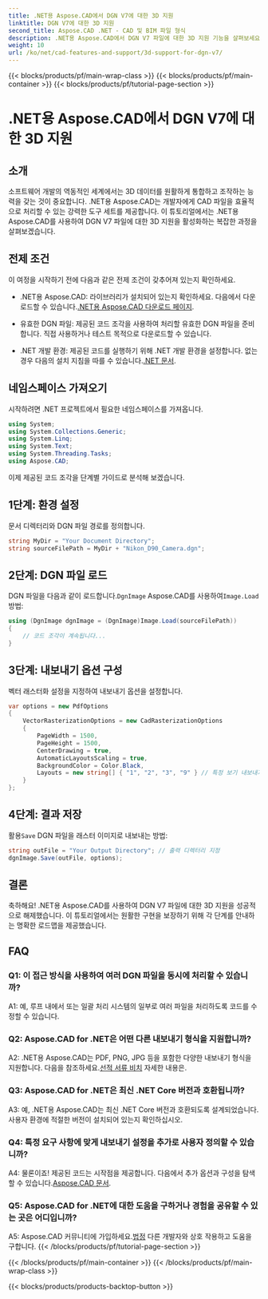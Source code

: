 ```yaml
---
title: .NET용 Aspose.CAD에서 DGN V7에 대한 3D 지원
linktitle: DGN V7에 대한 3D 지원
second_title: Aspose.CAD .NET - CAD 및 BIM 파일 형식
description: .NET용 Aspose.CAD에서 DGN V7 파일에 대한 3D 지원 기능을 살펴보세요. CAD 파일을 손쉽게 통합하고 조작하려면 단계별 가이드를 따르십시오.
weight: 10
url: /ko/net/cad-features-and-support/3d-support-for-dgn-v7/
---
```


{{< blocks/products/pf/main-wrap-class >}}
{{< blocks/products/pf/main-container >}}
{{< blocks/products/pf/tutorial-page-section >}}

# .NET용 Aspose.CAD에서 DGN V7에 대한 3D 지원

## 소개

소프트웨어 개발의 역동적인 세계에서는 3D 데이터를 원활하게 통합하고 조작하는 능력을 갖는 것이 중요합니다. .NET용 Aspose.CAD는 개발자에게 CAD 파일을 효율적으로 처리할 수 있는 강력한 도구 세트를 제공합니다. 이 튜토리얼에서는 .NET용 Aspose.CAD를 사용하여 DGN V7 파일에 대한 3D 지원을 활성화하는 복잡한 과정을 살펴보겠습니다.

## 전제 조건

이 여정을 시작하기 전에 다음과 같은 전제 조건이 갖추어져 있는지 확인하세요.

-  .NET용 Aspose.CAD: 라이브러리가 설치되어 있는지 확인하세요. 다음에서 다운로드할 수 있습니다.[.NET용 Aspose.CAD 다운로드 페이지](https://releases.aspose.com/cad/net/).

- 유효한 DGN 파일: 제공된 코드 조각을 사용하여 처리할 유효한 DGN 파일을 준비합니다. 직접 사용하거나 테스트 목적으로 다운로드할 수 있습니다.

- .NET 개발 환경: 제공된 코드를 실행하기 위해 .NET 개발 환경을 설정합니다. 없는 경우 다음의 설치 지침을 따를 수 있습니다.[.NET 문서](https://docs.microsoft.com/en-us/dotnet/core/install/).

## 네임스페이스 가져오기

시작하려면 .NET 프로젝트에서 필요한 네임스페이스를 가져옵니다.

```csharp
using System;
using System.Collections.Generic;
using System.Linq;
using System.Text;
using System.Threading.Tasks;
using Aspose.CAD;
```

이제 제공된 코드 조각을 단계별 가이드로 분석해 보겠습니다.

## 1단계: 환경 설정

문서 디렉터리와 DGN 파일 경로를 정의합니다.

```csharp
string MyDir = "Your Document Directory";
string sourceFilePath = MyDir + "Nikon_D90_Camera.dgn";
```

## 2단계: DGN 파일 로드

 DGN 파일을 다음과 같이 로드합니다.`DgnImage` Aspose.CAD를 사용하여`Image.Load` 방법:

```csharp
using (DgnImage dgnImage = (DgnImage)Image.Load(sourceFilePath))
{
    // 코드 조각이 계속됩니다...
}
```

## 3단계: 내보내기 옵션 구성

벡터 래스터화 설정을 지정하여 내보내기 옵션을 설정합니다.

```csharp
var options = new PdfOptions
{
    VectorRasterizationOptions = new CadRasterizationOptions
    {
        PageWidth = 1500,
        PageHeight = 1500,
        CenterDrawing = true,
        AutomaticLayoutsScaling = true,
        BackgroundColor = Color.Black,
        Layouts = new string[] { "1", "2", "3", "9" } // 특정 보기 내보내기
    }
};
```

## 4단계: 결과 저장

 활용`Save` DGN 파일을 래스터 이미지로 내보내는 방법:

```csharp
string outFile = "Your Output Directory"; // 출력 디렉터리 지정
dgnImage.Save(outFile, options);
```

## 결론

축하해요! .NET용 Aspose.CAD를 사용하여 DGN V7 파일에 대한 3D 지원을 성공적으로 해제했습니다. 이 튜토리얼에서는 원활한 구현을 보장하기 위해 각 단계를 안내하는 명확한 로드맵을 제공했습니다.

## FAQ

### Q1: 이 접근 방식을 사용하여 여러 DGN 파일을 동시에 처리할 수 있습니까?

A1: 예, 루프 내에서 또는 일괄 처리 시스템의 일부로 여러 파일을 처리하도록 코드를 수정할 수 있습니다.

### Q2: Aspose.CAD for .NET은 어떤 다른 내보내기 형식을 지원합니까?

 A2: .NET용 Aspose.CAD는 PDF, PNG, JPG 등을 포함한 다양한 내보내기 형식을 지원합니다. 다음을 참조하세요.[선적 서류 비치](https://reference.aspose.com/cad/net/) 자세한 내용은.

### Q3: Aspose.CAD for .NET은 최신 .NET Core 버전과 호환됩니까?

A3: 예, .NET용 Aspose.CAD는 최신 .NET Core 버전과 호환되도록 설계되었습니다. 사용자 환경에 적절한 버전이 설치되어 있는지 확인하십시오.

### Q4: 특정 요구 사항에 맞게 내보내기 설정을 추가로 사용자 정의할 수 있습니까?

 A4: 물론이죠! 제공된 코드는 시작점을 제공합니다. 다음에서 추가 옵션과 구성을 탐색할 수 있습니다.[Aspose.CAD 문서](https://reference.aspose.com/cad/net/).

### Q5: Aspose.CAD for .NET에 대한 도움을 구하거나 경험을 공유할 수 있는 곳은 어디입니까?

A5: Aspose.CAD 커뮤니티에 가입하세요.[법정](https://forum.aspose.com/c/cad/19) 다른 개발자와 상호 작용하고 도움을 구합니다.
{{< /blocks/products/pf/tutorial-page-section >}}

{{< /blocks/products/pf/main-container >}}
{{< /blocks/products/pf/main-wrap-class >}}

{{< blocks/products/products-backtop-button >}}
